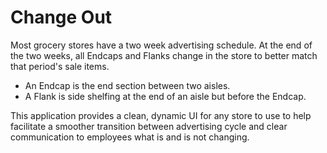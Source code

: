  # Change Out
Most grocery stores have a two week advertising schedule. At the end of the two weeks, all Endcaps and Flanks change in the store to better match that period's sale items.
  - An Endcap is the end section between two aisles.
  - A Flank is side shelfing at the end of an aisle but before the Endcap.

This application provides a clean, dynamic UI for any store to use to help facilitate a smoother transition between advertising cycle and clear communication to employees what is and is not changing.
